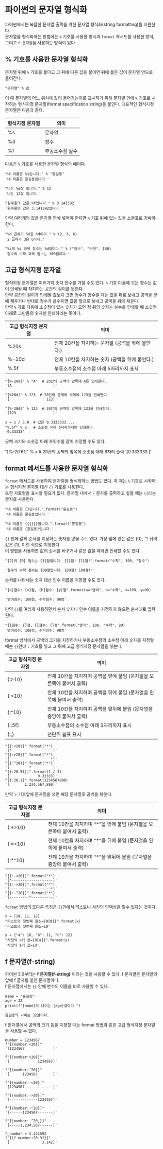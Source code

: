# 파이썬의 문자열 형식화
파이썬에서는 복잡한 문자열 출력을 위한 문자열 형식화(string formatting)를 지원한다.  
문자열을 형식화하는 방법에는 `%` 기호를 사용한 방식과 `format` 메서드를 사용한 방식, 그리고 `f 문자열`을 사용하는 방식이 있다.

## % 기호를 사용한 문자열 형식화
문자열 뒤에 `%` 기호를 붙이고 그 뒤에 다른 값을 붙이면 뒤에 붙은 값이 문자열 안으로 들어간다.

```
"문자열" % 값
```

이 때 문자열의 어느 위치에 값이 들어가는지를 표시하기 위해 문자열 안에 `%` 기호로 시작하는 형식지정 문자열(format specification string)을 붙인다. 대표적인 형식지정 문자열은 다음과 같다.

| 형식지정 문자열 | 의미 |
|-----------------|------|
| %s | 문자열 |
| %d | 정수 |
| %f | 부동소수점 실수|

다음은 `%` 기호를 사용한 문자열 형식의 예이다.

```
"내 이름은 %s입니다." % "홍길동"
'내 이름은 홍길동입니다.'

"나는 %d살 입니다." % 12
'나는 12살 입니다.'

"원주율의 값은 %f입니다." % 3.141592
'원주율의 값은 3.141592입니다.'
```

만약 여러개의 값을 문자열 안에 넣어야 한다면 `%` 기호 뒤에 있는 값을 소괄호로 감싸야 한다.

```
"%d 곱하기 %d은 %d이다." % (2, 3, 6)
'2 곱하기 3은 6이다.'

"%s의 %s 과목 점수는 %d점이다." % ("철수", "수학", 100)
'철수의 수학 과목 점수는 100점이다.'
```

## 고급 형식지정 문자열
형식지정 문자열은 여러가지 숫자 인수를 가질 수도 있다. `%` 기호 다음에 오는 정수는 값이 인쇄될 때 차지하는 공간의 길이를 뜻한다.  
만약 공간의 길이가 인쇄될 값보다 크면 정수가 양수일 때는 값을 뒤로 보내고 공백을 앞에 채우거나 반대로 정수가 음수이면 값을 앞으로 보내고 공백을 뒤에 채운다.  
만약 `%` 기호 다음에 소숫점이 있는 숫자가 오면 점 뒤의 숫자는 실수를 인쇄할 때 소숫점 아래로 그만큼의 숫자만 인쇄하라는 뜻이다.

| 고급 형식지정 문자열 | 의미 |
|----------------------|------|
| %20s | 전체 20칸을 차지하는 문자열 (공백을 앞에 붙인다.) |
| %-10d | 전체 10칸을 차지하는 숫자 (공백을 뒤에 붙인다.) |
| %.5f | 부동소수점의 소수점 아래 5자리까지 표시 |

```
"[%-20s]" % "A"  # 20칸의 공백의 앞쪽에 A를 인쇄한다.
'[A                   ]'

"[%20d]" % 123  # 20칸의 공백의 뒷쪽에 123을 인쇄한다.
'[                 123]'

"[%-20d]" % 123  # 20칸의 공백의 앞쪽에 123을 인쇄한다.
'[123                 ]'

x = 1 / 3.0  # 값은 0.3333333....
"%.5f" % x   # 소숫점 아래 5자리까지만 인쇄한다.
'0.33333'
```
공백 크기와 소숫점 아래 자릿수를 같이 지정할 수도 있다.

"[%-20.6f]" % x  # 20칸의 공백의 앞쪽에 소숫점 아래 6자리 출력
'[0.333333            ]'

## format 메서드를 사용한 문자열 형식화
`format` 메서드를 사용하여 문자열을 형식화하는 방법도 있다. 이 때는 `%` 기호로 시작하는 형식지정 문자열 대신 `{}` 기호를 사용한다.  
또한 자료형을 표시할 필요가 없다. 문자열 내에서 `{` 문자를 출력하고 싶을 때는 `{{`라는 글자를 사용한다.

```
"내 이름은 {}입니다.".format("홍길동")
'내 이름은 홍길동입니다.'

"내 이름은 {{{}}}입니다.".format("홍길동")
'내 이름은 {홍길동}입니다.'
```

`{}` 안에 값의 순서를 지정하는 숫자를 넣을 수도 있다. 가장 앞에 있는 값은 {0}, 그 뒤의 값은 {1}, 이런 식으로 지정한다.  
이 방법을 사용하면 값의 순서를 바꾸거나 같은 값을 여러번 인쇄할 수도 있다.

```
"{2}의 {0} 점수는 {1}점입니다. {1}점! {1}점!".format("수학", 100, "철수")

'철수의 수학 점수는 100점입니다. 100점! 100점!'
```

순서를 나타내는 숫자 대신 인수 이름을 지정할 수도 있다.

```
"{a}점수: {x}점, {b}점수: {y}점".format(a="영어", b="수학", x=100, y=90)

'영어점수: 100점, 수학점수: 90점'
```

만약 `{}`를 여러개 사용하면서 순서 숫자나 인수 이름을 지정하지 않으면 순서대로 입력된다.

```
"{}점수: {}점, {}점수: {}점".format("영어", 100, "수학", 90)
'영어점수: 100점, 수학점수: 90점'
```

format 방식에서 공백의 크기를 지정하거나 부동소수점의 소수점 아래 숫자를 지정할 때는 `{}`안에 `:` 기호를 넣고 그 뒤에 고급 형식지정 문자열을 넣는다. 

| 고급 형식지정 문자열 | 의미 |
|----------------------|------|
| {:>10} | 전체 10칸을 차지하며 공백을 앞에 붙임 (문자열을 오른쪽에 붙여서 출력) |
| {:<10} | 전체 10칸을 차지하며 공백을 뒤에 붙임 (문자열을 왼쪽에 붙여서 출력) |
| {:^10} | 전체 10칸을 차지하며 공백을 앞뒤에 붙임 (문자열을 중앙에 붙여서 출력) |
| {:.5f} | 부동소수점의 소수점 아래 5자리까지 표시 |
| {:,} | 천단위 쉼표 표시 |

```
"[{:<20}]".format("*")
'[*                   ]'
"[{:>20}]".format("*")
'[                   *]'
"[{:^20}]".format("*")
'[         *          ]'
"[{:20.5f}]".format(1 / 3)
'[             0.33333]'
"[{:20,}]".format(1234567890)
'[       1,234,567,890]'
```

만약 > 기호앞에 문자열을 쓰면 해당 문자열로 공백을 채운다.

| 고급 형식지정 문자열 | 의미 |
|----------------------|------|
| {:*>10} | 전체 10칸을 차지하며 “*”을 앞에 붙임 (문자열을 오른쪽에 붙여서 출력) |
| {:*<10} | 전체 10칸을 차지하며 “*”을 뒤에 붙임 (문자열을 왼쪽에 붙여서 출력) |
| {:*^10} | 전체 10칸을 차지하며 “*”을 앞뒤에 붙임 (문자열을 중앙에 붙여서 출력) |

```
"[{:-<20}]".format("*")
'[*-------------------]'
"[{:->20}]".format("*")
'[-------------------*]'
"[{:-^20}]".format("*")
'[---------*----------]'
```

`format` 방법의 또다른 특징은 `{}`안에서 리스트나 사전의 인덱싱을 할수 있다는 것이다.

```
x = [10, 11, 12]
"리스트의 첫번째 원소={0[0]}".format(x)
'리스트의 첫번째 원소=10'

y = {"a": 10, "b": 11, "c": 12}
"사전의 a키 값={0[a]}".format(y)
'사전의 a키 값=10'
```

## f 문자열(f-string)
파이썬 3.6부터는 **f 문자열(f-string)** 이라는 것을 사용할 수 있다. f 문자열은 문자열의 앞에 f 글자를 붙인 문자열이다.  
f 문자열에서는 `{}` 안에 변수의 이름을 바로 사용할 수 있다.

```
name = "홍길동"
age = 32
print(f"{name}의 나이는 {age}살이다.")

홍길동의 나이는 32살이다.
```

f 문자열에서 공백의 크기 등을 지정할 때는 format 방법과 같은 고급 형식지정 문자열을 사용할 수 있다.

```
number = 1234567
f"[{number:<20}]"
'[1234567             ]'

f"[{number:>20}]"
'[             1234567]'

f"[{number:^20}]"
'[      1234567       ]'

f"[{number:-<20}]"
'[1234567-------------]'

f"[{number:->20}]"
'[-------------1234567]'

f"[{number:-^20}]"
'[------1234567-------]'

f"[{number:-^20,}]"
'[-----1,234,567------]'

f_number = 3.141592
f"[{f_number:20.3f}]"
'[               3.142]'
```
